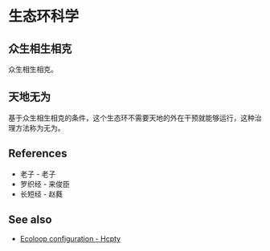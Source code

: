 # 生态环科学

## 众生相生相克

众生相生相克。

## 天地无为

基于众生相生相克的条件，这个生态环不需要天地的外在干预就能够运行，这种治理方法称为无为。

## References

- 老子 - 老子
- 罗织经 - 来俊臣
- 长短经 - 赵蕤

## See also

- [Ecoloop configuration - Hcpty](https://github.com/Hcpty/ecoloop-configuration)
